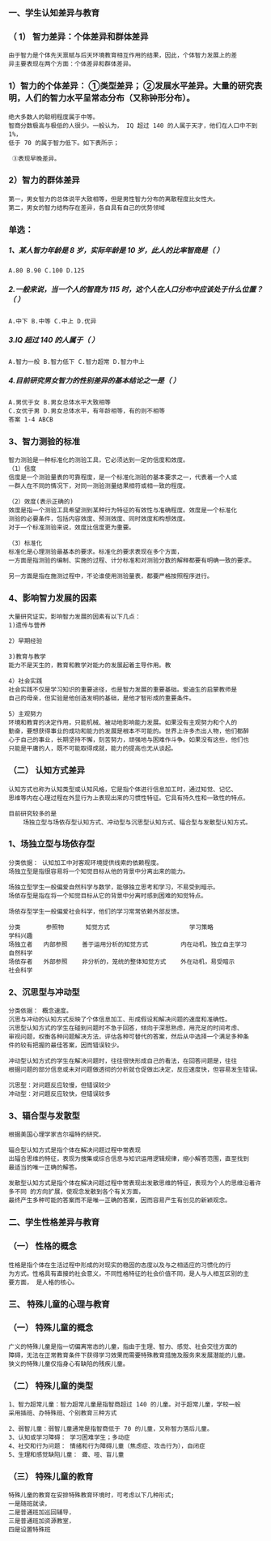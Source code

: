 ### 一、学生认知差异与教育
### （ 1） 智力差异：个体差异和群体差异
    由于智力是个体先天禀赋与后天环境教育相互作用的结果，因此，个体智力发展上的差
    异主要表现在两个方面：个体差异和群体差异。

### 1）智力的个体差异： ①类型差异； ②发展水平差异。大量的研究表明，人们的智力水平呈常态分布（又称钟形分布）。
    绝大多数人的聪明程度属于中等。
    智商分数极高与极低的人很少。一般认为， IQ 超过 140 的人属于天才，他们在人口中不到 1%，
    低于 70 的属于智力低下。如下表所示；
    
     ③表现早晚差异。

### 2）智力的群体差异
    第一，男女智力的总体说平大致相等，但是男性智力分布的离散程度比女性大。
    第二，男女的智力结构存在差异，各自具有自己的优势领域


### 单选：
##### 1、某人智力年龄是 8 岁，实际年龄是 10 岁，此人的比率智商是（ ）
    A.80 B.90 C.100 D.125
    
##### 2.一般来说，当一个人的智商为 115 时，这个人在人口分布中应该处于什么位置？（ ）
    A.中下 B.中等 C.中上 D.优异
    
##### 3.IQ 超过 140 的人属于（ ）
    A.智力一般 B.智力低下 C.智力超常 D.智力中上
    
##### 4.目前研究男女智力的性别差异的基本结论之一是（ ）
    A.男优于女 B.男女总体水平大致相等
    C.女优于男 D.男女总体水平，有年龄相等，有的则不相等
    答案 1-4 ABCB

### 3、智力测验的标准
    智力测验是一种标准化的测验工具，它必须达到一定的信度和效度。
    （1）信度
    信度是一个测验量表的可靠程度，是一个标准化测验的基本要求之一，代表着一个人或
    一群人在不同的情况下，对同一测验测量结果相符或相一致的程度。
    
    （2）效度(表示正确的)
    效度是指一个测验工具希望测到某种行为特征的有效性与准确程度。效度是一个标准化
    测验的必要条件，包括内容效度、预测效度、同时效度和构想效度。
    对于一个标准测验来说，效度比信度更为重要。
    
    （3）标准化
    标准化是心理测验最基本的要求。标准化的要求表现在多个方面，
    一方面是指测验的编制、实施的过程、计分标准和对测验分数的解释都要有明确一致的要求。
    
    另一方面是指在施测过程中，不论谁使用测验量表，都要严格按照程序进行。

### 4、影响智力发展的因素
    大量研究证实，影响智力发展的因素有以下几点：
    1)遗传与营养
    
    2）早期经验
    
    3)教育与教学
    能力不是天生的，教育和教学对能力的发展起着主导作用。教
    
    4）社会实践
    社会实践不仅是学习知识的重要途径，也是智力发展的重要基础。爱迪生的启蒙教师是
    自己的母亲，但实验是他创造发明的基础，是他才智形成的重要条件。
    
    5）主观努力
    环境和教育的决定作用，只能机械、被动地影响能力发展。如果没有主观努力和个人的
    勤奋，要想获得事业的成功和能力的发展是根本不可能的。世界上许多杰出人物，他们都醉
    心于自己的事业，长期坚持不懈，刻苦努力，顽强地与困难作斗争。如果没有这些，他们也
    只能是平庸的人，既不可能取得成就，能力的提高也无从谈起。
    
### （二） 认知方式差异
    认知方式也称为认知类型或认知风格，它是指个体进行信息加工时，通过知觉、记忆、
    思维等内在心理过程在外显行为上表现出来的习惯性特征。它具有持久性和一致性的特点。
    
    目前研究较多的是    
        场独立型与场依存型认知方式、冲动型与沉思型认知方式、辐合型与发散型认知方式。

### 1、场独立型与场依存型
    分类依据： 认知加工中对客观环境提供线索的依赖程度。
    场独立型是指很容易将一个知觉目标从他的背景中分离出来的能力。
    
    场独立型学生一般偏爱自然科学与数学，能够独立思考和学习，不易受到暗示。
    场依存型是指在将一个知觉目标从它的背景中分离时感到困难的知觉特点。
    
    场依存型学生一般偏爱社会科学，他们的学习常常依赖外部反馈。

    分类       参照物      知觉方式                      学习策略                    学科兴趣
    场独立者   内部参照    善于运用分析的知觉方式         内在动机，独立自主学习        自然科学
    场依存者   外部参照    非分析的，笼统的整体知觉方式    外在动机，易受暗示           社会科学

### 2、沉思型与冲动型
    分类依据： 概念速度。
    沉思与冲动的认知方式反映了个体信息加工、形成假设和解决问题的速度和准确性。
    沉思型认知方式的学生在碰到问题时不急于回答，倾向于深思熟虑，用充足的时间考虑、
    审视问题，权衡各种问题解决方法，评估各种可替代的答案，然后从中选择一个满足多种条
    件的较有把握的最佳答案，因而错误较少。
    
    冲动型认知方式的学生在解决问题时，往往很快形成自己的看法，在回答问题是，往往
    根据问题的部分信息或未对问题做透彻的分析就仓促做出决定，反应速度快，但容易发生错误。
    
    沉思型：对问题反应较慢，但错误较少
    冲动型：对问题反应较快，但错误较多
    
### 3、辐合型与发散型
    根据美国心理学家吉尔福特的研究，
    
    辐合型认知方式是指个体在解决问题过程中常表现
    出辐合思维的特征，表现为搜集或综合信息与知识运用逻辑规律，缩小解答范围，直至找到
    最适当的唯一正确的解答。

    发散型认知方式是指个体在解决问题过程中常表现出发散思维的特征，表现为个人的思维沿着许多不同 的方向扩展，使观念发散到各个有关方面，
    最终产生多种可能的答案而不是唯一正确的答案，因而容易产生有创见的新颖观念。

### 二、学生性格差异与教育
### （一） 性格的概念
    性格是指个体在生活过程中形成的对现实的稳固的态度以及与之相适应的习惯化的行
    为方式。性格具有直接的社会意义，不同性格特征的社会价值不同，是人与人相互区别的主
    要方面， 是人格的核心。

### 三、 特殊儿童的心理与教育
### （一） 特殊儿童的概念
    广义的特殊儿童是指一切偏离常态的儿童，指由于生理、智力、感觉、社会交往方面的
    障碍，无法在正常教育条件下获得学习效果而需要特殊教育措施及服务来发展潜能的儿童。
    狭义的特殊儿童仅指身心有缺陷的残疾儿童。

### （二） 特殊儿童的类型
    1、智力超常儿童：智力超常儿童是指智商超过 140 的儿童。对于超常儿童，学校一般
    采用插班、办特殊班、个别教育三种方式
    
    2、弱智儿童：弱智儿童通常是指智商低于 70 的儿童，又称智力落后儿童。
    3、认知或学习障碍： 学习困难学生；多动症
    4、社交和行为问题： 情绪和行为障碍儿童（焦虑症、攻击行为），自闭症
    5、生理和感觉缺陷儿童： 聋、哑、盲儿童

### （三） 特殊儿童的教育
    特殊儿童的教育在安排特殊教育环境时，可考虑以下几种形式;
    一是随班就读，
    二是普通班加巡回辅导，
    三是普通班加资源教室，
    四是设置特殊班









